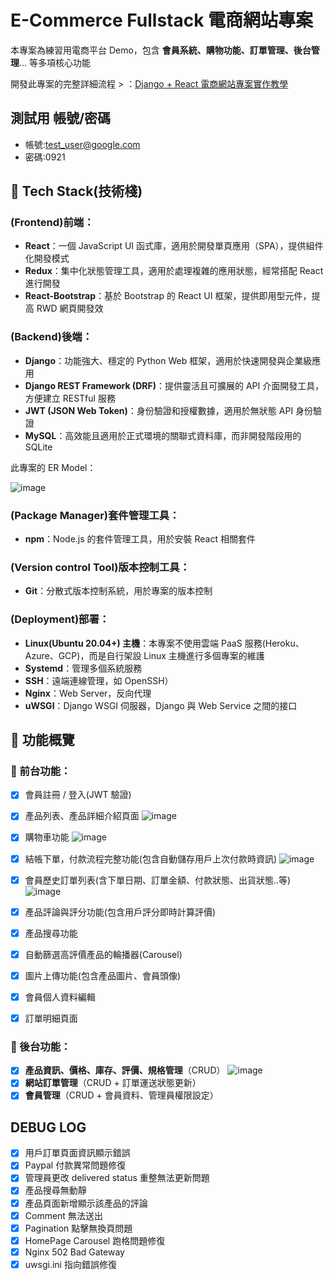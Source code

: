 # E-Commerce Fullstack 電商網站專案

本專案為練習用電商平台 Demo，包含 **會員系統、購物功能、訂單管理、後台管理**... 等多項核心功能

開發此專案的完整詳細流程 > ：[Django + React 電商網站專案實作教學](https://akebee.com/tags/#Django)

## 測試用 帳號/密碼

- 帳號:test_user@google.com
- 密碼:0921

## 📌 Tech Stack(技術棧)

### (Frontend)前端：

- **React**：一個 JavaScript UI 函式庫，適用於開發單頁應用（SPA），提供組件化開發模式
- **Redux**：集中化狀態管理工具，適用於處理複雜的應用狀態，經常搭配 React 進行開發
- **React-Bootstrap**：基於 Bootstrap 的 React UI 框架，提供即用型元件，提高 RWD 網頁開發效

### (Backend)後端：

- **Django**：功能強大、穩定的 Python Web 框架，適用於快速開發與企業級應用
- **Django REST Framework (DRF)**：提供靈活且可擴展的 API 介面開發工具，方便建立 RESTful 服務
- **JWT (JSON Web Token)**：身份驗證和授權數據，適用於無狀態 API 身份驗證
- **MySQL**：高效能且適用於正式環境的關聯式資料庫，而非開發階段用的 SQLite

此專案的 ER Model：

![image](https://github.com/youngOman/niceshop_django_react/blob/main/static/images/drawSQL.png)


### (Package Manager)套件管理工具：

- **npm**：Node.js 的套件管理工具，用於安裝 React 相關套件

### (Version control Tool)版本控制工具：

- **Git**：分散式版本控制系統，用於專案的版本控制

### (Deployment)部署：

- **Linux(Ubuntu 20.04+) 主機**：本專案不使用雲端 PaaS 服務(Heroku、Azure、GCP)，而是自行架設 Linux 主機進行多個專案的維護
- **Systemd**：管理多個系統服務
- **SSH**：遠端連線管理，如 OpenSSH）
- **Nginx**：Web Server，反向代理
- **uWSGI**：Django WSGI 伺服器，Django 與 Web Service 之間的接口

## 🎯 功能概覽

### 🛒 前台功能：

- [x] 會員註冊 / 登入(JWT 驗證)
- [x] 產品列表、產品詳細介紹頁面
 ![image](https://github.com/youngOman/niceshop_django_react/blob/main/static/images/product_detail_page.png)

- [x] 購物車功能
![image](https://github.com/youngOman/niceshop_django_react/blob/main/static/images/cart_page.png)

- [x] 結帳下單，付款流程完整功能(包含自動儲存用戶上次付款時資訊)
![image](https://github.com/youngOman/niceshop_django_react/blob/main/static/images/order_page.png)
- [x] 會員歷史訂單列表(含下單日期、訂單金額、付款狀態、出貨狀態..等)
![image](https://github.com/youngOman/niceshop_django_react/blob/main/static/images/profile_page.png)
- [x] 產品評論與評分功能(包含用戶評分即時計算評價)
- [x] 產品搜尋功能
- [x] 自動篩選高評價產品的輪播器(Carousel)
- [x] 圖片上傳功能(包含產品圖片、會員頭像)
- [x] 會員個人資料編輯
- [x] 訂單明細頁面

### 🔧 後台功能：

- [x] **產品資訊、價格、庫存、評價、規格管理**（CRUD）
![image](https://github.com/youngOman/niceshop_django_react/blob/main/static/images/productList_page.png)
- [x] **網站訂單管理**（CRUD + 訂單運送狀態更新）
- [x] **會員管理**（CRUD + 會員資料、管理員權限設定）

## DEBUG LOG

- [x] 用戶訂單頁面資訊顯示錯誤
- [x] Paypal 付款異常問題修復
- [x] 管理員更改 delivered status 重整無法更新問題
- [x] 產品搜尋無動靜
- [x] 產品頁面新增顯示該產品的評論
- [x] Comment 無法送出
- [x] Pagination 點擊無換頁問題
- [x] HomePage Carousel 跑格問題修復
- [x] Nginx 502 Bad Gateway
- [x] uwsgi.ini 指向錯誤修復
